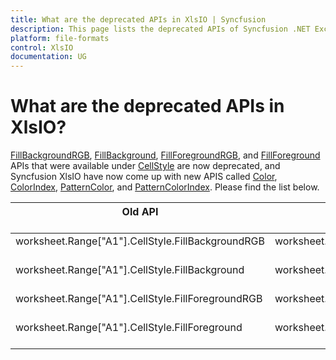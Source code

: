 ```yaml
---
title: What are the deprecated APIs in XlsIO | Syncfusion
description: This page lists the deprecated APIs of Syncfusion .NET Excel library (XlsIO) and their respective new APIs.
platform: file-formats
control: XlsIO
documentation: UG
---
```


# What are the deprecated APIs in XlsIO?

[FillBackgroundRGB](https://help.syncfusion.com/cr/file-formats/Syncfusion.XlsIO.IExtendedFormat.html#Syncfusion_XlsIO_IExtendedFormat_FillBackgroundRGB), [FillBackground](https://help.syncfusion.com/cr/file-formats/Syncfusion.XlsIO.IExtendedFormat.html#Syncfusion_XlsIO_IExtendedFormat_FillBackground), [FillForegroundRGB](https://help.syncfusion.com/cr/file-formats/Syncfusion.XlsIO.IExtendedFormat.html#Syncfusion_XlsIO_IExtendedFormat_FillForegroundRGB), and [FillForeground](https://help.syncfusion.com/cr/file-formats/Syncfusion.XlsIO.IExtendedFormat.html#Syncfusion_XlsIO_IExtendedFormat_FillForeground) APIs that were available under [CellStyle](https://help.syncfusion.com/cr/file-formats/Syncfusion.XlsIO.IRange.html#Syncfusion_XlsIO_IRange_CellStyle) are now deprecated, and Syncfusion XlsIO have now come up with new APIS called [Color](https://help.syncfusion.com/cr/file-formats/Syncfusion.XlsIO.IExtendedFormat.html#Syncfusion_XlsIO_IExtendedFormat_Color), [ColorIndex](https://help.syncfusion.com/cr/file-formats/Syncfusion.XlsIO.IExtendedFormat.html#Syncfusion_XlsIO_IExtendedFormat_ColorIndex), [PatternColor](https://help.syncfusion.com/cr/file-formats/Syncfusion.XlsIO.IExtendedFormat.html#Syncfusion_XlsIO_IExtendedFormat_PatternColor), and [PatternColorIndex](https://help.syncfusion.com/cr/file-formats/Syncfusion.XlsIO.IExtendedFormat.html#Syncfusion_XlsIO_IExtendedFormat_PatternColorIndex). Please find the list below.

<table>
<tr>
<th>Old API<br/><br/></th>
<th>New API<br/><br/></th>
</tr>
<tbody>
<tr>
<td>worksheet.Range["A1"].CellStyle.FillBackgroundRGB<br/><br/></td>
<td>worksheet.Range["A1"].CellStyle.Color<br/><br/></td>
</tr>
<tr>
<td>worksheet.Range["A1"].CellStyle.FillBackground<br/><br/></td>
<td>worksheet.Range["A1"].CellStyle.ColorIndex<br/><br/></td>
</tr>
<tr>
<td>worksheet.Range["A1"].CellStyle.FillForegroundRGB<br/><br/></td>
<td>worksheet.Range["A1"].CellStyle.PatternColor<br/><br/></td>
</tr>
<tr>
<td>worksheet.Range["A1"].CellStyle.FillForeground<br/><br/></td>
<td>worksheet.Range["A1"].CellStyle.PatternColorIndex<br/><br/></td>
</tr>
</tbody>
</table>
